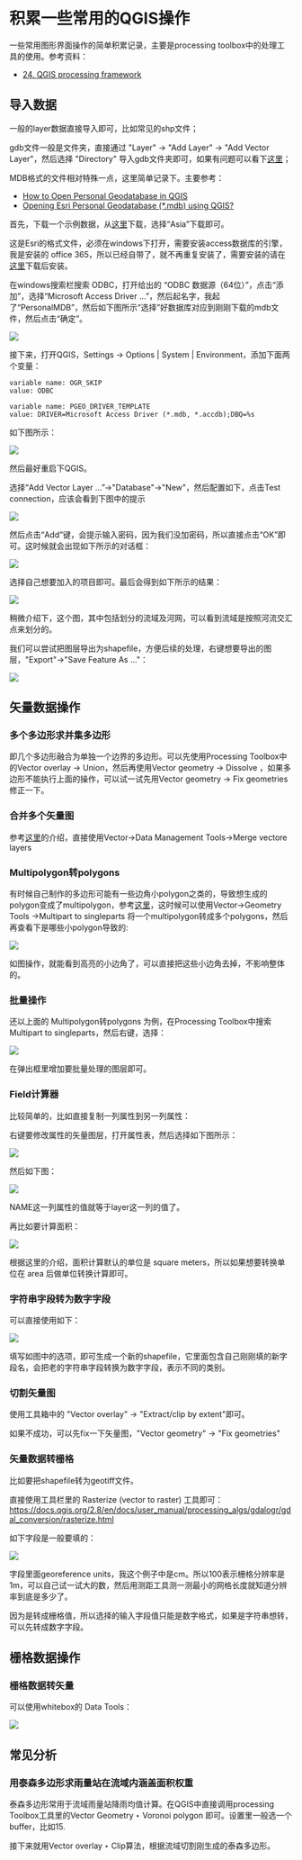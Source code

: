 # 积累一些常用的QGIS操作

一些常用图形界面操作的简单积累记录，主要是processing toolbox中的处理工具的使用。参考资料：

- [24. QGIS processing framework](https://docs.qgis.org/3.22/en/docs/user_manual/processing/intro.html)

## 导入数据

一般的layer数据直接导入即可，比如常见的shp文件；

gdb文件一般是文件夹，直接通过 "Layer" -> "Add Layer" -> "Add Vector Layer"，然后选择 "Directory" 导入gdb文件夹即可，如果有问题可以看下[这里](https://gis.stackexchange.com/questions/26285/installing-file-geodatabase-gdb-support-in-qgis)；

MDB格式的文件相对特殊一点，这里简单记录下。主要参考：

- [How to Open Personal Geodatabase in QGIS](https://www.youtube.com/watch?v=RTtn0TA1fYM)
- [Opening Esri Personal Geodatabase (*.mdb) using QGIS?](https://gis.stackexchange.com/questions/129514/opening-esri-personal-geodatabase-mdb-using-qgis)

首先，下载一个示例数据，从[这里](https://www.cger.nies.go.jp/db/gdbd/gdbd_index_e.html)下载，选择“Asia”下载即可。

这是Esri的格式文件，必须在windows下打开，需要安装access数据库的引擎，我是安装的 office 365，所以已经自带了，就不再重复安装了，需要安装的请在[这里](http://www.microsoft.com/en-gb/download/details.aspx?id=13255)下载后安装。

在windows搜索栏搜索 ODBC，打开给出的 “ODBC 数据源（64位）”，点击“添加”，选择“Microsoft Access Driver ...”，然后起名字，我起了“PersonalMDB”，然后如下图所示“选择”好数据库对应到刚刚下载的mdb文件，然后点击“确定”。

![](img/QQ截图20211017183555.jpg)

接下来，打开QGIS，Settings -> Options | System | Environment，添加下面两个变量：

```Path
variable name: OGR_SKIP
value: ODBC

variable name: PGEO_DRIVER_TEMPLATE
value: DRIVER=Microsoft Access Driver (*.mdb, *.accdb);DBQ=%s
```

如下图所示：

![](img/QQ截图20211017182314.jpg)

然后最好重启下QGIS。

选择“Add Vector Layer …”->"Database"->"New"，然后配置如下，点击Test connection，应该会看到下图中的提示

![](img/QQ截图20211017183937.jpg)

然后点击“Add”键，会提示输入密码，因为我们没加密码，所以直接点击“OK”即可。这时候就会出现如下所示的对话框：

![](img/QQ截图20211017184236.jpg)

选择自己想要加入的项目即可。最后会得到如下所示的结果：

![](img/QQ截图20211017184334.jpg)

稍微介绍下，这个图，其中包括划分的流域及河网，可以看到流域是按照河流交汇点来划分的。

我们可以尝试把图层导出为shapefile，方便后续的处理，右键想要导出的图层，"Export"->"Save Feature As ..."：

![](img/QQ截图20211017185005.jpg)

## 矢量数据操作

### 多个多边形求并集多边形

即几个多边形融合为单独一个边界的多边形。可以先使用Processing Toolbox中的Vector overlay -> Union，然后再使用Vector geometry -> Dissolve ，如果多边形不能执行上面的操作，可以试一试先用Vector geometry -> Fix geometries 修正一下。

### 合并多个矢量图

参考[这里](https://grid.gaiaresources.com.au/user-manual/7-qgis-support/7-3-populating-shapefile-templates-in-qgis/7-03-4-merging-shapefiles-in-qgis/#:~:text=In%20QGIS%2C%20add%20the%20two%20shapefiles%20you%20wish,merging%3A%20Select%20the%20layers%20you%20wish%20to%20merge%3A)的介绍，直接使用Vector->Data Management Tools->Merge vectore layers

### Multipolygon转polygons

有时候自己制作的多边形可能有一些边角小polygon之类的，导致想生成的polygon变成了multipolygon，参考[这里](https://gis.stackexchange.com/questions/64214/saving-of-multi-polygon-shapefile-into-a-individual-polygon-shapefiles)，这时候可以使用Vector->Geometry Tools ->Multipart to singleparts 将一个multipolygon转成多个polygons，然后再查看下是哪些小polygon导致的:

![](img/QQ截图20211115224134.png)

如图操作，就能看到高亮的小边角了，可以直接把这些小边角去掉，不影响整体的。

### 批量操作

还以上面的 Multipolygon转polygons 为例，在Processing Toolbox中搜索 Multipart to singleparts，然后右键，选择：

![](img/QQ截图20211116094046.png)

在弹出框里增加要批量处理的图层即可。

### Field计算器

比较简单的，比如直接复制一列属性到另一列属性：

右键要修改属性的矢量图层，打开属性表，然后选择如下图所示：

![](img/QQ截图20211115213617.png)

然后如下图：

![](img/QQ截图20211115213800.png)

NAME这一列属性的值就等于layer这一列的值了。

再比如要计算面积：

![](img/QQ截图20211115214059.png)

根据这里的介绍，面积计算默认的单位是 square meters，所以如果想要转换单位在 area 后做单位转换计算即可。

### 字符串字段转为数字字段

可以直接使用如下：

![](img/QQ截图20211121113508.png)

填写如图中的选项，即可生成一个新的shapefile，它里面包含自己刚刚填的新字段名，会把老的字符串字段转换为数字字段，表示不同的类别。

### 切割矢量图

使用工具箱中的 "Vector overlay" -> "Extract/clip by extent"即可。

如果不成功，可以先fix一下矢量图，"Vector geometry" -> "Fix geometries"

### 矢量数据转栅格

比如要把shapefile转为geotiff文件。

直接使用工具栏里的 Rasterize (vector to raster) 工具即可：https://docs.qgis.org/2.8/en/docs/user_manual/processing_algs/gdalogr/gdal_conversion/rasterize.html

如下字段是一般要填的：

![](img/QQ截图20211121115826.png)

字段里面georeference units，我这个例子中是cm。所以100表示栅格分辨率是1m，可以自己试一试大的数，然后用测距工具测一测最小的网格长度就知道分辨率到底是多少了。

因为是转成栅格值，所以选择的输入字段值只能是数字格式，如果是字符串想转，可以先转成数字字段。

## 栅格数据操作

### 栅格数据转矢量

可以使用whitebox的 Data Tools：

![](img/QQ截图20211115203013.png)

## 常见分析

### 用泰森多边形求雨量站在流域内涵盖面积权重

泰森多边形常用于流域雨量站降雨均值计算。在QGIS中直接调用processing Toolbox工具里的Vector Geometry ‣ Voronoi polygon 即可。设置里一般选一个buffer，比如15.

接下来就用Vector overlay ‣ Clip算法，根据流域切割刚生成的泰森多边形。


